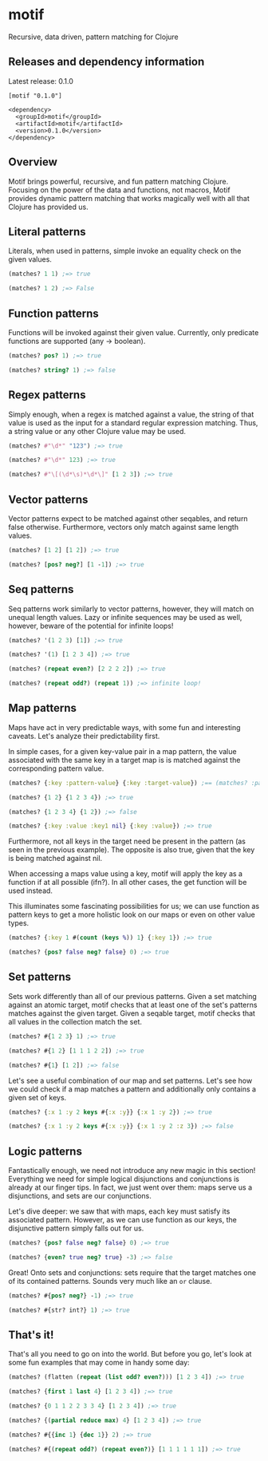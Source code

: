 # motif

Recursive, data driven, pattern matching for Clojure

## Releases and dependency information

Latest release: 0.1.0
```
[motif "0.1.0"]
```
```
<dependency>
  <groupId>motif</groupId>
  <artifactId>motif</artifactId>
  <version>0.1.0</version>
</dependency>
```
## Overview

Motif brings powerful, recursive, and fun pattern matching Clojure. Focusing on the power of the data and functions, not macros, Motif provides dynamic pattern matching that works magically well with all that Clojure has provided us.

## Literal patterns
Literals, when used in patterns, simple invoke an equality check on the given values.

```clojure
(matches? 1 1) ;=> true

(matches? 1 2) ;=> False
```
## Function patterns
Functions will be invoked against their given value. Currently, only predicate functions are supported (any -> boolean).

```clojure
(matches? pos? 1) ;=> true

(matches? string? 1) ;=> false
```

## Regex patterns
Simply enough, when a regex is matched against a value, the string of that value is used as the input for a standard regular expression matching. Thus, a string value or any other Clojure value may be used.

```clojure
(matches? #"\d*" "123") ;=> true

(matches? #"\d*" 123) ;=> true

(matches? #"\[(\d*\s)*\d*\]" [1 2 3]) ;=> true
```

## Vector patterns
Vector patterns expect to be matched against other seqables, and return false otherwise. Furthermore, vectors only match against same length values.

```clojure
(matches? [1 2] [1 2]) ;=> true

(matches? [pos? neg?] [1 -1]) ;=> true
```

## Seq patterns
Seq patterns work similarly to vector patterns, however, they will match on unequal length values. Lazy or infinite sequences may be used as well, however, beware of the potential for infinite loops!

```clojure
(matches? '(1 2 3) [1]) ;=> true

(matches? '(1) [1 2 3 4]) ;=> true

(matches? (repeat even?) [2 2 2 2]) ;=> true

(matches? (repeat odd?) (repeat 1)) ;=> infinite loop!
```
## Map patterns
Maps have act in very predictable ways, with some fun and interesting caveats. Let's analyze their predictability first.

In simple cases, for a given key-value pair in a map pattern, the value associated with the same key in a target map is is matched against the corresponding pattern value.

```clojure
(matches? {:key :pattern-value} {:key :target-value}) ;== (matches? :pattern-value :target-value)

(matches? {1 2} {1 2 3 4}) ;=> true

(matches? {1 2 3 4} {1 2}) ;=> false

(matches? {:key :value :key1 nil} {:key :value}) ;=> true
```

Furthermore, not all keys in the target need be present in the pattern (as seen in the previous example). The opposite is also true, given that the key is being matched against nil.

When accessing a maps value using a key, motif will apply the key as a function if at all possible (ifn?). In all other cases, the get function will be used instead.

This illuminates some fascinating possibilities for us; we can use function as pattern keys to get a more holistic look on our maps or even on other value types.

```clojure
(matches? {:key 1 #(count (keys %)) 1} {:key 1}) ;=> true

(matches? {pos? false neg? false} 0) ;=> true
```

## Set patterns

Sets work differently than all of our previous patterns. Given a set matching against an atomic target, motif checks that at least one of the set's patterns matches against the given target. Given a seqable target, motif checks that all values in the collection match the set.

```clojure
(matches? #{1 2 3} 1) ;=> true

(matches? #{1 2} [1 1 1 2 2]) ;=> true

(matches? #{1} [1 2]) ;=> false
```

Let's see a useful combination of our map and set patterns. Let's see how we could check if a map matches a pattern and additionally only contains a given set of keys.

```clojure
(matches? {:x 1 :y 2 keys #{:x :y}} {:x 1 :y 2}) ;=> true

(matches? {:x 1 :y 2 keys #{:x :y}} {:x 1 :y 2 :z 3}) ;=> false
```

## Logic patterns

Fantastically enough, we need not introduce any new magic in this section! Everything we need for simple logical disjunctions and conjunctions is already at our finger tips. In fact, we just went over them: maps serve us a disjunctions, and sets are our conjunctions.

Let's dive deeper: we saw that with maps, each key must satisfy its associated pattern. However, as we can use function as our keys, the disjunctive pattern simply falls out for us.

```clojure
(matches? {pos? false neg? false} 0) ;=> true

(matches? {even? true neg? true} -3) ;=> false
```

Great! Onto sets and conjunctions: sets require that the target matches one of its contained patterns. Sounds very much like an `or` clause.

```clojure
(matches? #{pos? neg?} -1) ;=> true

(matches? #{str? int?} 1) ;=> true
```

## That's it!

That's all you need to go on into the world. But before you go, let's look at some fun examples that may come in handy some day:

```clojure
(matches? (flatten (repeat (list odd? even?))) [1 2 3 4]) ;=> true

(matches? {first 1 last 4} [1 2 3 4]) ;=> true

(matches? {0 1 1 2 2 3 3 4} [1 2 3 4]) ;=> true

(matches? {(partial reduce max) 4} [1 2 3 4]) ;=> true

(matches? #{{inc 1} {dec 1}} 2) ;=> true

(matches? #{(repeat odd?) (repeat even?)} [1 1 1 1 1 1]) ;=> true
```
